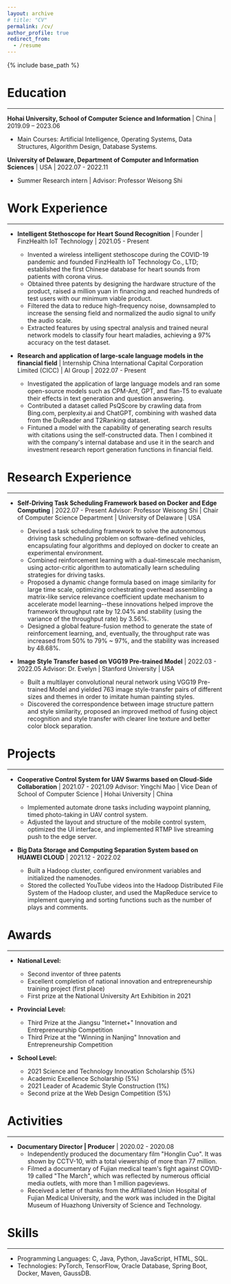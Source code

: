 ```yaml
---
layout: archive
# title: "CV"
permalink: /cv/
author_profile: true
redirect_from:
  - /resume
---
```


{% include base_path %}

# Education
------
**Hohai University, School of Computer Science and Information** | China | 2019.09 – 2023.06
* Main Courses: Artificial Intelligence, Operating Systems, Data Structures, Algorithm Design, Database Systems.

**University of Delaware, Department of Computer and Information Sciences** | USA | 2022.07 - 2022.11
* Summer Research intern | Advisor: Professor Weisong Shi

# Work Experience
------
- **Intelligent Stethoscope for Heart Sound Recognition** | Founder | FinzHealth IoT Technology | 2021.05 - Present
  * Invented a wireless intelligent stethoscope during the COVID-19 pandemic and founded FinzHealth IoT Technology Co., LTD; established the first Chinese database for heart sounds from patients with corona virus.
  * Obtained three patents by designing the hardware structure of the product, raised a million yuan in financing and reached hundreds of test users with our minimum viable product.
  * Filtered the data to reduce high-frequency noise, downsampled to increase the sensing field and normalized the audio signal to unify the audio scale.
  * Extracted features by using spectral analysis and trained neural network models to classify four heart maladies, achieving a 97% accuracy on the test dataset.

- **Research and application of large-scale language models in the financial field** | Internship
  China International Capital Corporation Limited (CICC) | AI Group | 2022.07 - Present
  * Investigated the application of large language models and ran some open-source models such as CPM-Ant, GPT, and flan-T5 to evaluate their effects in text generation and question answering.
  * Contributed a dataset called PsQScore by crawling data from Bing.com, perplexity.ai and ChatGPT, combining with washed data from the DuReader and T2Ranking dataset.
  * Fintuned a model with the capability of generating search results with citations using the self-constructed data. Then I combined it with the company's internal database and use it in the search and investment research report generation functions in financial field.

# Research Experience
------
- **Self-Driving Task Scheduling Framework based on Docker and Edge Computing** | 2022.07 - Present
  Advisor: Professor Weisong Shi | Chair of Computer Science Department | University of Delaware | USA
  * Devised a task scheduling framework to solve the autonomous driving task scheduling problem on software-defined vehicles, encapsulating four algorithms and deployed on docker to create an experimental environment.
  * Combined reinforcement learning with a dual-timescale mechanism, using actor-critic algorithm to automatically learn scheduling strategies for driving tasks.
  * Proposed a dynamic change formula based on image similarity for large time scale, optimizing orchestrating overhead assembling a matrix-like service relevance coefficient update mechanism to accelerate model learning--these innovations helped improve the framework throughput rate by 12.04% and stability (using the variance of the throughput rate) by 3.56%.
  * Designed a global feature-fusion method to generate the state of reinforcement learning, and, eventually, the throughput rate was increased from 50% to 79% ~ 97%, and the stability was increased by 48.68%.

- **Image Style Transfer based on VGG19 Pre-trained Model** | 2022.03 - 2022.05
  Advisor: Dr. Evelyn | Stanford University | USA
  * Built a multilayer convolutional neural network using VGG19 Pre-trained Model and yielded 763 image style-transfer pairs of different sizes and themes in order to imitate human painting styles.
  * Discovered the correspondence between image structure pattern and style similarity, proposed an improved method of fusing object recognition and style transfer with clearer line texture and better color block separation.

# Projects
------
- **Cooperative Control System for UAV Swarms based on Cloud-Side Collaboration** | 2021.07 - 2021.09
  Advisor: Yingchi Mao | Vice Dean of School of Computer Science | Hohai University | China
  * Implemented automate drone tasks including waypoint planning, timed photo-taking in UAV control system.
  * Adjusted the layout and structure of the mobile control system, optimized the UI interface, and implemented RTMP live streaming push to the edge server.

- **Big Data Storage and Computing Separation System based on HUAWEI CLOUD** | 2021.12 - 2022.02
  * Built a Hadoop cluster, configured environment variables and initialized the namenodes.
  * Stored the collected YouTube videos into the Hadoop Distributed File System of the Hadoop cluster, and used the MapReduce service to implement querying and sorting functions such as the number of plays and comments.


# Awards
------
- **National Level:**
  * Second inventor of three patents
  * Excellent completion of national innovation and entrepreneurship training project (first place)
  * First prize at the National University Art Exhibition in 2021

- **Provincial Level:**
  * Third Prize at the Jiangsu "Internet+" Innovation and Entrepreneurship Competition
  * Third Prize at the "Winning in Nanjing" Innovation and Entrepreneurship Competition

- **School Level:**
  * 2021 Science and Technology Innovation Scholarship (5%)
  * Academic Excellence Scholarship (5%)
  * 2021 Leader of Academic Style Construction (1%)
  * Second prize at the Web Design Competition (5%)

# Activities
------
- **Documentary Director | Producer** | 2020.02 - 2020.08
  * Independently produced the documentary film "Honglin Cuo". It was shown by CCTV-10, with a total viewership of more than 77 million.
  * Filmed a documentary of Fujian medical team's fight against COVID-19 called "The March", which was reflected by numerous official media outlets, with more than 1 million pageviews.
  * Received a letter of thanks from the Affiliated Union Hospital of Fujian Medical University, and the work was included in the Digital Museum of Huazhong University of Science and Technology.

# Skills
------
- Programming Languages: C, Java, Python, JavaScript, HTML, SQL.
- Technologies: PyTorch, TensorFlow, Oracle Database, Spring Boot, Docker, Maven, GaussDB.
<!-- 
Publications
======
  <ul>{% for post in site.publications %}
    {% include archive-single-cv.html %}
  {% endfor %}</ul>
  
Talks
======
  <ul>{% for post in site.talks %}
    {% include archive-single-talk-cv.html %}
  {% endfor %}</ul>
  
Teaching
======
  <ul>{% for post in site.teaching %}
    {% include archive-single-cv.html %}
  {% endfor %}</ul>
  
Service and leadership
======
* Currently signed in to 43 different slack teams -->

